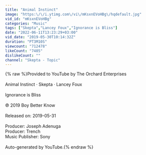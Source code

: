 ```yaml
---
title: "Animal Instinct"
image: "https:\/\/i.ytimg.com\/vi\/mKsxnEVoHBg\/hqdefault.jpg"
vid_id: "mKsxnEVoHBg"
categories: "Music"
tags: ["Skepta","Lancey Foux","Ignorance is Bliss"]
date: "2022-06-11T13:23:29+03:00"
vid_date: "2019-05-30T10:14:32Z"
duration: "PT3M10S"
viewcount: "712478"
likeCount: "7405"
dislikeCount: ""
channel: "Skepta - Topic"
---
```

{% raw %}Provided to YouTube by The Orchard Enterprises<br /><br />Animal Instinct · Skepta · Lancey Foux<br /><br />Ignorance is Bliss<br /><br />℗ 2019 Boy Better Know<br /><br />Released on: 2019-05-31<br /><br />Producer: Joseph Adenuga<br />Producer: Trench<br />Music  Publisher: Sony<br /><br />Auto-generated by YouTube.{% endraw %}
